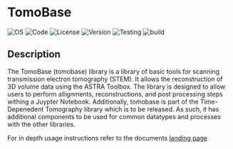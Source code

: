 # TomoBase
![OS](https://img.shields.io/badge/os-Windows%20|%20Linux-lightgray)
![Code](https://img.shields.io/badge/python-3.10%20|%203.11%20|%203.12-yellow)
![License](https://img.shields.io/badge/license-GPL3.0-blue)
![Version](https://img.shields.io/badge/version-v0.0.1-blue)
![Testing](https://img.shields.io/badge/test-Experimental-orange)
![build](https://img.shields.io/badge/tested%20build-Windows%2011%20|%20Ubuntu%2024.04-orange)

## Description

The TomoBase (tomobase) library is a library of basic tools for scanning transmission electron tomography (STEM). It allows the reconstruction of 3D volume data using the ASTRA Toolbox. The library is designed to allow users to perform allignments, reconstructions, and post processing steps withing a Juypter Notebook. Additionally, tomobase is part of the Time-Depenedent Tomography library which is to be released. As such, it has additional components to be used for common datatypes and processes with the other libraries.

For in depth usage instructions refer to the documents [landing page](https://tomobase.readthedocs.io/en/latest)




